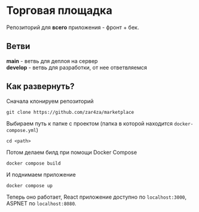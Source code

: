 # Торговая площадка

Репозиторий для **всего** приложения - фронт + бек.

## Ветви
**main** - ветвь для деплоя на сервер \
**develop** - ветвь для разработки, от нее ответвляемся

## Как развернуть?

Сначала клонируем репозиторий

`git clone https://github.com/zar4za/marketplace`

Выбираем путь к папке с проектом (папка в которой находится `docker-compose.yml`)

`cd <path>`

Потом делаем билд при помощи Docker Compose

`docker compose build`

И поднимаем приложение 

`docker compose up`

Теперь оно работает, React приложение доступно по `localhost:3000`, ASPNET по `localhost:8080`.